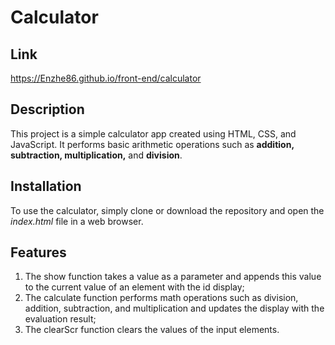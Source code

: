 # Calculator

## Link

https://Enzhe86.github.io/front-end/calculator

## Description

This project is a simple calculator app created using HTML, CSS, and JavaScript. It performs basic arithmetic operations such as **addition, subtraction, multiplication,** and **division**.

## Installation

To use the calculator, simply clone or download the repository and open the *index.html* file in a web browser.

## Features

1. The show function takes a value as a parameter and appends this value to the current value of an element with the id display;
2. The calculate function performs math operations such as division, addition, subtraction, and  multiplication and updates the display with the evaluation result;
3. The clearScr function clears the values of the input elements.
